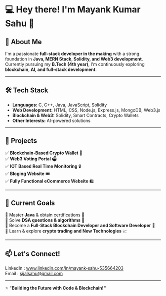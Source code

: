 # 💻 Hey there! I'm Mayank Kumar Sahu 👋

## 🚀 About Me  
I'm a passionate **full-stack developer in the making** with a strong foundation in **Java, MERN Stack, Solidity, and Web3 development**. Currently pursuing my **B.Tech (4th year)**, I'm continuously exploring **blockchain, AI, and full-stack development**.  

---

## 🛠 Tech Stack  
- **Languages:** C, C++, Java, JavaScript, Solidity  
- **Web Development:** HTML, CSS, Node.js, Express.js, MongoDB, Web3.js  
- **Blockchain & Web3:** Solidity, Smart Contracts, Crypto Wallets  
- **Other Interests:** AI-powered solutions  

---

## 📌 Projects  
✅ **Blockchain-Based Crypto Wallet** 🔗  
✅ **Web3 Voting Portal** 🗳️  
✅ **IOT Based Real Time Monitoring** 🔒  
✅ **Bloging Website** 🎟️  
✅ **Fully Functional eCommerce Website** 🛍️  

---

## 🎯 Current Goals  
🔹 Master **Java** & obtain certifications 🏅  
🔹 Solve **DSA questions & algorithms** 🧠  
🔹 Become a **Full-Stack Blockchain Developer and Software Developer** 🚀  
🔹 Learn & explore **crypto trading and New Technologies** 📈  

---

## 📫 Let's Connect!  
LinkedIn : www.linkedin.com/in/mayank-sahu-535664203  
Email : sijalsahu@gmail.com  

---

⭐ **"Building the Future with Code & Blockchain!"**  
